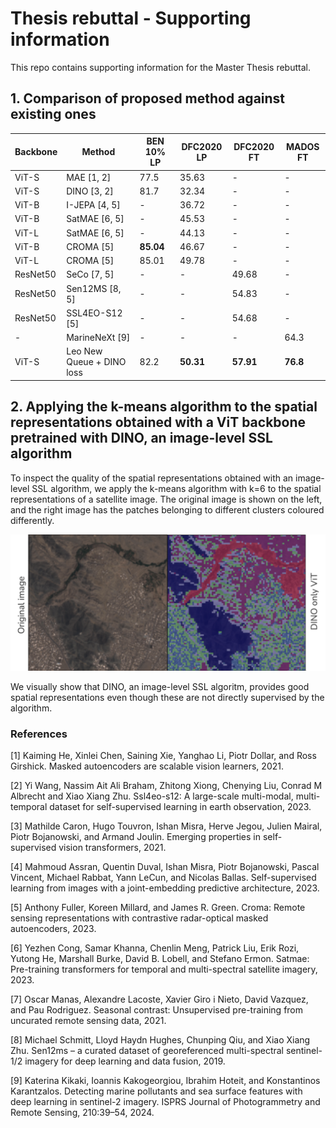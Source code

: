 # Thesis rebuttal - Supporting information
This repo contains supporting information for the Master Thesis rebuttal.

## 1. Comparison of proposed method against existing ones


| Backbone   | Method                  | BEN 10% LP | DFC2020 LP | DFC2020 FT | MADOS FT |
|------------|-------------------------|------------|------------|------------|----------|
| ViT-S      | MAE [1, 2]                    | 77.5       | 35.63      |       -     |    -      |
| ViT-S      | DINO [3, 2]                   | 81.7       | 32.34      |      -      |    -      |
| ViT-B      | I-JEPA [4, 5]                 |   -         | 36.72      |     -       |     -     |
| ViT-B      | SatMAE [6, 5]                  |   -         | 45.53      |     -       |      -    |
| ViT-L      | SatMAE [6, 5]                |   -         | 44.13      |     -       |      -    |
| ViT-B      | CROMA  [5]              | **85.04**  | 46.67      |       -     |     -     |
| ViT-L      | CROMA  [5]                | 85.01      | 49.78  |     -       |       -   |
| ResNet50   | SeCo  [7, 5]                  |     -       |     -       | 49.68      |   -       |
| ResNet50   | Sen12MS [8, 5]               |     -       |    -        | 54.83      |    -      |
| ResNet50   | SSL4EO-S12 [5]             |     -       |    -        | 54.68      |     -     |
| -         | MarineNeXt   [9]          |       -     |     -       |      -      | 64.3     |
| ViT-S      | Leo New Queue + DINO loss | 82.2 | **50.31**  | **57.91**  | **76.8** |

## 2. Applying the k-means algorithm to the spatial representations obtained with a ViT backbone pretrained with DINO, an image-level SSL algorithm
To inspect the quality of the spatial representations obtained with an image-level SSL algorithm, we apply the k-means algorithm with k=6 to the spatial representations of a satellite image.
The original image is shown on the left, and the right image has the patches belonging to different clusters coloured differently.

![Patch emb viz](patch_embedding_viz.png)

We visually show that DINO, an image-level SSL algoritm, provides good spatial representations even though these are not directly supervised by the algorithm.



### References

[1] Kaiming He, Xinlei Chen, Saining Xie, Yanghao Li, Piotr Dollar, and Ross Girshick. Masked autoencoders are scalable vision learners, 2021.

[2] Yi Wang, Nassim Ait Ali Braham, Zhitong Xiong, Chenying Liu, Conrad M Albrecht and Xiao Xiang Zhu. Ssl4eo-s12: A large-scale multi-modal, multi-temporal dataset for self-supervised learning in earth observation, 2023.

[3] Mathilde Caron, Hugo Touvron, Ishan Misra, Herve Jegou, Julien Mairal, Piotr Bojanowski, and Armand Joulin. Emerging properties in self-supervised vision transformers, 2021.

[4] Mahmoud Assran, Quentin Duval, Ishan Misra, Piotr Bojanowski, Pascal Vincent, Michael Rabbat, Yann LeCun, and Nicolas Ballas. Self-supervised learning from images with a joint-embedding predictive architecture, 2023. 

[5] Anthony Fuller, Koreen Millard, and James R. Green. Croma: Remote sensing representations with contrastive radar-optical masked autoencoders, 2023.

[6] Yezhen Cong, Samar Khanna, Chenlin Meng, Patrick Liu, Erik Rozi, Yutong He, Marshall Burke, David B. Lobell, and Stefano Ermon. Satmae: Pre-training transformers for temporal and multi-spectral satellite imagery, 2023.

[7] Oscar Manas, Alexandre Lacoste, Xavier Giro i Nieto, David Vazquez, and Pau Rodriguez. Seasonal contrast: Unsupervised pre-training from uncurated remote sensing data, 2021.

[8] Michael Schmitt, Lloyd Haydn Hughes, Chunping Qiu, and Xiao Xiang Zhu. Sen12ms – a curated dataset of georeferenced multi-spectral sentinel-1/2 imagery for deep learning and data fusion, 2019.

[9] Katerina Kikaki, Ioannis Kakogeorgiou, Ibrahim Hoteit, and Konstantinos Karantzalos. Detecting marine pollutants and sea surface features with deep learning in sentinel-2 imagery. ISPRS Journal of Photogrammetry and Remote Sensing, 210:39–54, 2024.

